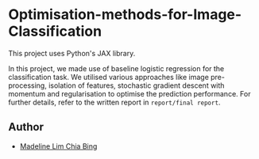 # Optimisation-methods-for-Image-Classification

This project uses Python's JAX library.

In this project, we made use of baseline logistic regression for the classification task. We utilised various approaches like image pre-processing, isolation of features, stochastic gradient descent with momentum and regularisation to optimise the prediction performance. For further details, refer to the written report in `report/final report`.


## Author
- <a href="https://github.com/madelinelimm" target="_blank">Madeline Lim Chia Bing</a>

